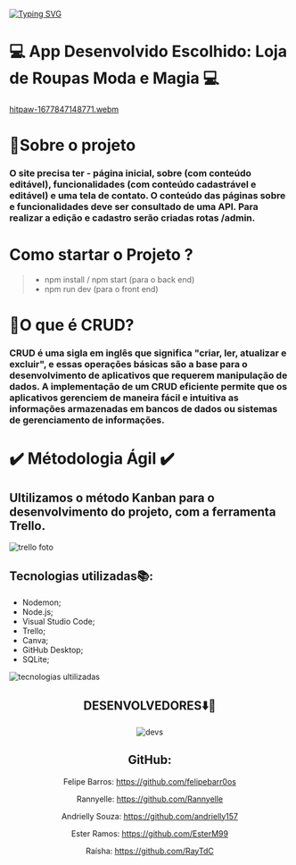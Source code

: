 [![Typing SVG](https://readme-typing-svg.herokuapp.com/?color=FFFFF1&size=40&center=true&vCenter=true&width=1000&lines=++PROJETO+MVP+CRUD+REACT)](https://git.io/typing-svg)

# 💻 App Desenvolvido Escolhido: Loja de Roupas Moda e Magia 💻

[hitpaw-1677847148771.webm](https://user-images.githubusercontent.com/112362301/222722722-61b0a7cc-e1bd-42e5-8d77-77abf48744db.webm)

# 📍Sobre o projeto
<h3> O site precisa ter - página inicial, sobre (com conteúdo editável), funcionalidades (com conteúdo cadastrável e editável) e uma tela de contato. O conteúdo das páginas sobre e funcionalidades deve ser consultado de uma API. Para realizar a edição e cadastro serão criadas rotas /admin. </h3>

# Como startar o Projeto ?

>+ npm install / npm start (para o back end)
>+ npm run dev (para o front end)

# 🧩O que é CRUD?

<h3> CRUD é uma sigla em inglês que significa "criar, ler, atualizar e excluir", e essas operações básicas são a base para o desenvolvimento de aplicativos que requerem manipulação de dados. A implementação de um CRUD eficiente permite que os aplicativos gerenciem de maneira fácil e intuitiva as informações armazenadas em bancos de dados ou sistemas de gerenciamento de informações. </h3>

# ✔️ Métodologia Ágil ✔️

## Ultilizamos o método Kanban para o desenvolvimento do projeto, com a ferramenta Trello.
![trello foto](https://user-images.githubusercontent.com/112362301/222719313-5164f0d5-4a5c-4093-a650-623d3f412511.png)

## Tecnologias utilizadas📚:

<ul>
    <li> Nodemon;</li>
    <li> Node.js;</li>
    <li> Visual Studio Code;</li>
    <li> Trello;</li>
    <li> Canva;</li>
    <li> GitHub Desktop;</li>
    <li> SQLite;</li>
 </ul>

![tecnologias ultilizadas](https://user-images.githubusercontent.com/112362301/222715946-c95c6ae4-c82a-46fb-9490-1e8594c874eb.png)


  <div align="center">
  <h2>DESENVOLVEDORES⬇️🚀</h2>
  
  ![devs](https://user-images.githubusercontent.com/112362301/222723339-f8c1917a-1749-47e2-b723-b075dfc33ae3.png)

  
## GitHub:
  
  Felipe Barros: https://github.com/felipebarr0os
    
  Rannyelle: https://github.com/Rannyelle
    
  Andrielly Souza: https://github.com/andrielly157
    
  Ester Ramos: https://github.com/EsterM99
    
  Raísha: https://github.com/RayTdC
  
 

 
